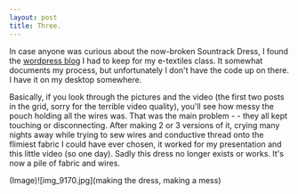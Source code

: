 ```yaml
---
layout: post
title: Three.
---
```


In case anyone was curious about the now-broken Sountrack Dress, I found the [wordpress blog](https://cassandradart.wordpress.com/) I had to keep for my e-textiles class. It somewhat documents my process, but unfortunately I don't have the code up on there. I have it on my desktop somewhere.

Basically, if you look through the pictures and the video (the first two posts in the grid, sorry for the terrible video quality), you'll see how messy the pouch holding all the wires was. That was the main problem - - they all kept touching or disconnecting. After making 2 or 3 versions of it, crying many nights away while trying to sew wires and conductive thread onto the flimiest fabric I could have ever chosen, it worked for my presentation and this little video (so one day). Sadly this dress no longer exists or works. It's now a pile of fabric and wires.

(Image)![img_9170.jpg](making the dress, making a mess)
